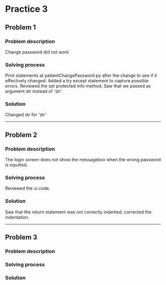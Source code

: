# Practice 3

## Problem 1

### Problem description

Change password did not work

### Solving process

Print statements at patientChangePassword.py after the change to see if it effectively changed.
Added a try except statement to capture possible errors.
Reviewed the set protected info method.
Saw that we passed as argument str instead of 'str'.

### Solution

Changed str for 'str'

---

## Problem 2

### Problem description

The login screen does not show the messagebox when the wrong password is inputted.

### Solving process

Reviewed the ui code.

### Solution

Saw that the return statement was not correctly indented, corrected the indentation.

---

## Problem 3

### Problem description

### Solving process

### Solution